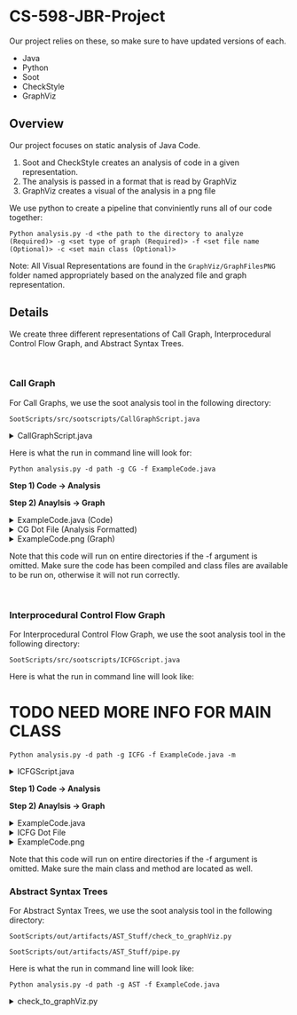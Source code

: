# CS-598-JBR-Project

Our project relies on these, so make sure to have updated versions of each.
- Java
- Python
- Soot
- CheckStyle
- GraphViz 


## Overview
Our project focuses on static analysis of Java Code.

1) Soot and CheckStyle creates an analysis of code in a given representation.
2) The analysis is passed in a format that is read by GraphViz
3) GraphViz creates a visual of the analysis in a png file

We use python to create a pipeline that conviniently runs all of our code together:

```
Python analysis.py -d <the path to the directory to analyze (Required)> -g <set type of graph (Required)> -f <set file name (Optional)> -c <set main class (Optional)>
```
Note: All Visual Representations are found in the 
```GraphViz/GraphFilesPNG``` folder named appropriately based on the analyzed file and graph representation.

## Details
We create three different representations of Call Graph, Interprocedural Control Flow Graph, and Abstract Syntax Trees.

<br>

### Call Graph
For Call Graphs, we use the soot analysis tool in the following directory:
```
SootScripts/src/sootscripts/CallGraphScript.java
```
<details>
  <summary>CallGraphScript.java</summary>
  
```
	
package sootscripts;

import soot.*;
import soot.jimple.toolkits.callgraph.CallGraph;
import soot.jimple.toolkits.callgraph.Edge;
import soot.options.Options;
import java.util.Iterator;
import soot.SootMethod;
import java.io.File;
import java.io.FileWriter;
import java.io.IOException;

public class CallGraphScript
{	
	public static void main(String[] args) {
		// Soot classpath
		String path = System.getProperty("user.dir") + "/" + args[0];

		// Setting the classpath programatically
		Options.v().set_prepend_classpath(true);
		Options.v().set_soot_classpath(path);
		Options.v().set_allow_phantom_refs(true);
		Options.v().set_app(true);
		args = new String[] {"-w", "-process-dir", path};

		System.out.println("Starting analysis");
		Main.main(args);
		System.out.println("Finished analysis");

		CallGraph cg = Scene.v().getCallGraph();
		System.out.println("Got Callgraph");

		File file = new File("GraphViz/DotFiles/CG.txt");
		try {
			file.delete();
			file.createNewFile();
		} catch (IOException e) {
			e.printStackTrace();
		}
		FileWriter writer;
		try {
			writer = new FileWriter("GraphViz/DotFiles/CG.txt");
			writer.write("digraph {\n");
			Iterator<Edge> edgeIterator = cg.iterator();
			while(edgeIterator.hasNext()){
				Edge edge = edgeIterator.next();
				if (edge.src().isJavaLibraryMethod() || edge.src().getDeclaringClass().getName().startsWith("jdk"))
					continue;

				SootMethod src = edge.src();
				SootMethod tgt = edge.tgt();
				writer.write("\t\""+src.getDeclaringClass()+"."+src.getName()+
							"\" -> \"" + tgt.getDeclaringClass()+"."+tgt.getName()+"\"\n");
				}
			writer.write("}");
			writer.close();
		} catch (IOException e) {
			e.printStackTrace();
		}
	}
}
```
</details>

Here is what the run in command line will look for:
```
Python analysis.py -d path -g CG -f ExampleCode.java
```

<strong> Step 1) Code -> Analysis</strong>

<strong>Step 2) Anaylsis -> Graph</strong>


	
<details>
 <summary>ExampleCode.java (Code)</summary>

```
package testers;


public class ExampleCode
{
    public static void main(String[] args) {

        new Print().bar();
        int x = 20;
        int y;
        if (x > 10)
            y = 10;
        else
            y = 5;
        math(x,y);

    }

    public static void math(int x, int y) {
        int sum = x+y;
        int mul = x*y;
        int sub = x-y;
        new Print().foo();
    }

}

class Print
{
    public void foo() {
        bar();
    }

    public void bar() {
    }

}
```

</details>
	
	
<details>
  <summary>CG Dot File (Analysis Formatted)</summary>

```
digraph {
    "testers.ExampleCode.main" -> "testers.ExampleCode.math"
    "testers.ExampleCode.main" -> "testers.Print.bar"
    "testers.ExampleCode.main" -> "testers.Print.<init>"
    "testers.ExampleCode.math" -> "testers.Print.<init>"
    "testers.ExampleCode.math" -> "testers.Print.foo"
    "testers.Print.foo" -> testers.Print.bar
}
```
</details>
	

<details>
  <summary>ExampleCode.png (Graph)</summary>


![This is an image](https://media.discordapp.net/attachments/942159728287572099/945031339252523088/testers-CG.png)


</details>
	
	
Note that this code will run on entire directories if the -f argument is omitted. Make sure the code has been compiled and class files are available to be run on, otherwise it will not run correctly. 

<br>

### Interprocedural Control Flow Graph

For Interprocedural Control Flow Graph, we use the soot analysis tool in the following directory:
```
SootScripts/src/sootscripts/ICFGScript.java
```

	
Here is what the run in command line will look like:
# TODO NEED MORE INFO FOR MAIN CLASS 
```
Python analysis.py -d path -g ICFG -f ExampleCode.java -m
```
	
<details>
  <summary>ICFGScript.java</summary>
	
```
package sootscripts;

import heros.IFDSTabulationProblem;
import heros.InterproceduralCFG;
import heros.solver.IFDSSolver;
import soot.*;
import soot.jimple.DefinitionStmt;
import soot.jimple.toolkits.ide.JimpleIFDSSolver;
import soot.jimple.toolkits.ide.exampleproblems.IFDSLocalInfoFlow;
import soot.jimple.toolkits.ide.exampleproblems.IFDSPossibleTypes;
import soot.jimple.toolkits.ide.exampleproblems.IFDSReachingDefinitions;
import soot.jimple.toolkits.ide.icfg.JimpleBasedInterproceduralCFG;
import soot.jimple.toolkits.ide.icfg.OnTheFlyJimpleBasedICFG;
import soot.toolkits.scalar.Pair;
import soot.options.Options;
import java.io.File;
import java.io.FileWriter;
import java.io.IOException;
import java.util.*;

public class ICFGScript {
    public static void main(String args[]) {
        // Soot classpath
        String path = System.getProperty("user.dir") + "/" + args[0];
        String cls = args[1];

        // Setting the classpath programatically
        Options.v().set_prepend_classpath(true);
        Options.v().set_soot_classpath(path);

        // Enable whole-program mode
        Options.v().set_whole_program(true);
        Options.v().set_app(true);
        Options.v().set_allow_phantom_refs(true);

        // Call-graph options
        Options.v().setPhaseOption("cg", "safe-newinstance:true");
        Options.v().setPhaseOption("cg.cha","enabled:false");
        Options.v().setPhaseOption("cg.spark","enabled:true");
        Options.v().setPhaseOption("cg.spark","verbose:true");
        Options.v().setPhaseOption("cg.spark","on-fly-cg:true");

        // Set the main class of the application to be analysed
        Options.v().set_main_class(cls);

        // Load the main class
        SootClass c = Scene.v().loadClass(cls, SootClass.BODIES);
        c.setApplicationClass();

        // Load the "main" method of the main class and set it as a Soot entry point
        SootMethod entryPoint = c.getMethodByName("main");
        List<SootMethod> entryPoints = new ArrayList<SootMethod>();
        entryPoints.add(entryPoint);
        Scene.v().setEntryPoints(entryPoints);

        // Set the args
        args = new String[]{"-w", cls};

        PackManager.v().getPack("wjtp").add(new Transform("wjtp.herosifds", new SceneTransformer() {
            @Override
            protected void internalTransform(String s, Map<String, String> map) {
                JimpleBasedInterproceduralCFG icfg = new JimpleBasedInterproceduralCFG();
                IFDSTabulationProblem<Unit, Pair<Value,
                        Set<DefinitionStmt>>, SootMethod,
                        InterproceduralCFG<Unit, SootMethod>> problem = new IFDSReachingDefinitions(icfg);

                IFDSSolver<Unit, Pair<Value, Set<DefinitionStmt>>,
                        SootMethod, InterproceduralCFG<Unit, SootMethod>> solver =
                        new IFDSSolver<Unit, Pair<Value, Set<DefinitionStmt>>, SootMethod,
                                InterproceduralCFG<Unit, SootMethod>>(problem);

                System.out.println("Starting Solver");
                solver.solve();
                System.out.println("Done");
                SootMethod src = Scene.v().getMainClass().getMethodByName("main");
                List<Unit> nodes = (List) icfg.getStartPointsOf(src);
                File file = new File("GraphViz/DotFiles/ICFG.txt");
                try {
                    file.delete();
                    file.createNewFile();
                } catch (IOException e) {
                    e.printStackTrace();
                }
                FileWriter writer = null;
                try {
                    writer = new FileWriter("GraphViz/DotFiles/ICFG.txt");
                    writer.write("digraph {\n");
                    while(!nodes.isEmpty()){
                        Unit parent = nodes.remove(0);
                        List<Unit> targets = icfg.getSuccsOf(parent);
                        while (!targets.isEmpty()) {
                            Unit child = targets.remove(0);
                            if (child.toString().equals("nop") || child.toString().equals("goto [?= nop]")) {
                                targets.addAll(icfg.getSuccsOf(child));
                            }
                            else {
                                nodes.add(child);
                                String parentString = parent.toString();
                                String childString = child.toString();
                                parentString = parentString.contains(" goto nop") ? parentString.substring(0, parentString.length() - 9) : parentString;
                                childString = childString.contains(" goto nop") ? childString.substring(0, childString.length() - 9) : childString;
                                writer.write("\t\"" + parentString + "\" -> \"" + childString + "\"\n");
                            }
                        }
                    }
                    writer.write("}");
                    writer.close();
                } catch (IOException e) {
                    e.printStackTrace();
                }
            }
        }));

        soot.Main.main(args);
    }
}
```
	
</details>
	
<strong>Step 1) Code -> Analysis</strong>

<strong>Step 2) Anaylsis -> Graph</strong>

<details>
  <summary>ExampleCode.java</summary>
	
```
package testers;

public class ExampleCode
{
    public static void main(String[] args) {

        new Print().bar();
        int x = 20;
        int y;
        if (x > 10)
            y = 10;
        else
            y = 5;
        math(x,y);

    }

    public static void math(int x, int y) {
        int sum = x+y;
        int mul = x*y;
        int sub = x-y;
        new Print().foo();
    }

}

class Print
{
    public void foo() {
        bar();
    }

    public void bar() {
    }

	
```
</details>

<details>
  <summary> ICFG Dot File</summary>
	
```
digraph {

    "args := @parameter0: java.lang.String[]" -> "temp$0 = new testers.Print"
    "temp$0 = new testers.Print" -> "specialinvoke temp$0.<testers.Print: void <init>()>()"
    "specialinvoke temp$0.<testers.Print: void <init>()>()" -> "virtualinvoke temp$0.<testers.Print: void bar()>()"
    "virtualinvoke temp$0.<testers.Print: void bar()>()" -> "x = 20"
    "x = 20" -> "if x > 10"
    "if x > 10" -> "temp$1 = 10"
    "if x > 10" -> "temp$2 = 5"
    "temp$1 = 10" -> "y = temp$1"
    "temp$2 = 5" -> "y = temp$2"
    "y = temp$1" -> "staticinvoke <testers.ExampleCode: void math(int,int)>(x, y)"
    "y = temp$2" -> "staticinvoke <testers.ExampleCode: void math(int,int)>(x, y)"
    "staticinvoke <testers.ExampleCode: void math(int,int)>(x, y)" -> "return"
}
```
</details>

	
<details>
  <summary>ExampleCode.png</summary>
	
![This is an image](https://media.discordapp.net/attachments/942159728287572099/945031339445452840/testers-ICFG.png?width=412&height=676)
</details>


Note that this code will run on entire directories if the -f argument is omitted. Make sure the main class and method are located as well.
	
	
### Abstract Syntax Trees
For Abstract Syntax Trees, we use the soot analysis tool in the following directory:
```
SootScripts/out/artifacts/AST_Stuff/check_to_graphViz.py

SootScripts/out/artifacts/AST_Stuff/pipe.py
```
	
Here is what the run in command line will look like:

```
Python analysis.py -d path -g AST -f ExampleCode.java
```

<details>
  <summary>check_to_graphViz.py</summary>
```
#The only thing that needs to change is the ExampleCode portion of the file opening 
         

f = open("SootScripts/out/artifacts/AST_Stuff/AST.txt")
l = f.readlines()

def clean_lines(txt):     
    return txt.replace(" -> ",":")
        
all_text = ['digraph{ \n']

for k in range(6):
    i = k*4
    top = ''
    ind = []
    for line in l:
        try:
            if line[i] not in "`| ":
                if i-1 >0:
                    k=1
                else:
                    k=0
                new_line = clean_lines(line[i-k:(len(line)-1)])
                top = '"'+new_line+'" -> '
                ind.append(l.index(line))
            if line[i+2] in "-":
                new_line = clean_lines(line[3+i:(len(line)-1)]).strip()
                if "SEMI" not in top+new_line and "CURLY" not in top+new_line and "PAREN" not in top+new_line:
                    all_text.append(top +'"'+new_line + '"\n')
        except:
            all_text.append('\n', end ='')
    offset = 0
    for index in ind:
        l.pop(index-offset)
        offset+=1

        
    
all_text.append('\n}')

for line in all_text:
    print(line, end ='')

```
</details>

	
<details>
  <summary>pipe.py</summary>
```
import os
import subprocess
from subprocess import run
#Everytime there is ExampleCode it can be replaced with the parameter to fit the file being analyzed
os.system("java -jar SootScripts/out/artifacts/AST_Stuff/checkstyle-9.3-all.jar -t  SootScripts/out/artifacts/AST_Stuff/ExampleCode.java>SootScripts/out/artifacts/AST_Stuff/AST.txt")
os.system("py SootScripts/out/artifacts/AST_Stuff/check_to_graphViz.py>SootScripts/out/artifacts/AST_Stuff/ExampleCodeDot.txt")
run('dot -Tpng SootScripts/out/artifacts/AST_Stuff/ExampleCodeDot.txt -o GraphViz/GraphFilesPNG/ExampleCodeAST.png')
```
</details>
	
<strong> Step 1) Code -> CheckStyle Analysis</strong>

<strong>Step 2) CheckStyle Analysis -> Python Parser</strong>
	
<strong>Step 3) Python Parser -> Graph </strong>
	
<details>
  <summary>ExampleCode.java</summary>
```
package testers;

public class ExampleCode
{
	public static void main(String[] args) {

		new Print().bar();
		int x = 20;
		int y = 10;
		math(x,y);

	}

	public static void math(int x, int y) {
		int sum = x+y;
		int mul = x*y;
		int sub = x-y;
		new Print().foo();
	}

}

class Print
{
	public void foo() {
		bar();
	}

	public void bar() {
	}

}
```
</details>
	
	
<details>
  <summary>AST.txt</summary>
```
COMPILATION_UNIT -> COMPILATION_UNIT [1:0]
|--PACKAGE_DEF -> package [1:0]
|   |--ANNOTATIONS -> ANNOTATIONS [1:8]
|   |--IDENT -> testers [1:8]
|   `--SEMI -> ; [1:15]
|--CLASS_DEF -> CLASS_DEF [3:0]
|   |--MODIFIERS -> MODIFIERS [3:0]
|   |   `--LITERAL_PUBLIC -> public [3:0]
|   |--LITERAL_CLASS -> class [3:7]
|   |--IDENT -> ExampleCode [3:13]
|   `--OBJBLOCK -> OBJBLOCK [4:0]
|       |--LCURLY -> { [4:0]
|       |--METHOD_DEF -> METHOD_DEF [5:1]
|       |   |--MODIFIERS -> MODIFIERS [5:1]
|       |   |   |--LITERAL_PUBLIC -> public [5:1]
|       |   |   `--LITERAL_STATIC -> static [5:8]
|       |   |--TYPE -> TYPE [5:15]
|       |   |   `--LITERAL_VOID -> void [5:15]
|       |   |--IDENT -> main [5:20]
|       |   |--LPAREN -> ( [5:24]
|       |   |--PARAMETERS -> PARAMETERS [5:25]
|       |   |   `--PARAMETER_DEF -> PARAMETER_DEF [5:25]
|       |   |       |--MODIFIERS -> MODIFIERS [5:25]
|       |   |       |--TYPE -> TYPE [5:25]
|       |   |       |   |--IDENT -> String [5:25]
|       |   |       |   `--ARRAY_DECLARATOR -> [ [5:31]
|       |   |       |       `--RBRACK -> ] [5:32]
|       |   |       `--IDENT -> args [5:34]
|       |   |--RPAREN -> ) [5:38]
|       |   `--SLIST -> { [5:40]
|       |       |--EXPR -> EXPR [7:17]
|       |       |   `--METHOD_CALL -> ( [7:17]
|       |       |       |--DOT -> . [7:13]
|       |       |       |   |--LITERAL_NEW -> new [7:2]
|       |       |       |   |   |--IDENT -> Print [7:6]
|       |       |       |   |   |--LPAREN -> ( [7:11]
|       |       |       |   |   |--ELIST -> ELIST [7:12]
|       |       |       |   |   `--RPAREN -> ) [7:12]
|       |       |       |   `--IDENT -> bar [7:14]
|       |       |       |--ELIST -> ELIST [7:18]
|       |       |       `--RPAREN -> ) [7:18]
|       |       |--SEMI -> ; [7:19]
|       |       |--VARIABLE_DEF -> VARIABLE_DEF [8:2]
|       |       |   |--MODIFIERS -> MODIFIERS [8:2]
|       |       |   |--TYPE -> TYPE [8:2]
|       |       |   |   `--LITERAL_INT -> int [8:2]
|       |       |   |--IDENT -> x [8:6]
|       |       |   `--ASSIGN -> = [8:8]
|       |       |       `--EXPR -> EXPR [8:10]
|       |       |           `--NUM_INT -> 20 [8:10]
|       |       |--SEMI -> ; [8:12]
|       |       |--VARIABLE_DEF -> VARIABLE_DEF [9:2]
|       |       |   |--MODIFIERS -> MODIFIERS [9:2]
|       |       |   |--TYPE -> TYPE [9:2]
|       |       |   |   `--LITERAL_INT -> int [9:2]
|       |       |   |--IDENT -> y [9:6]
|       |       |   `--ASSIGN -> = [9:8]
|       |       |       `--EXPR -> EXPR [9:10]
|       |       |           `--NUM_INT -> 10 [9:10]
|       |       |--SEMI -> ; [9:12]
|       |       |--EXPR -> EXPR [10:6]
|       |       |   `--METHOD_CALL -> ( [10:6]
|       |       |       |--IDENT -> math [10:2]
|       |       |       |--ELIST -> ELIST [10:7]
|       |       |       |   |--EXPR -> EXPR [10:7]
|       |       |       |   |   `--IDENT -> x [10:7]
|       |       |       |   |--COMMA -> , [10:8]
|       |       |       |   `--EXPR -> EXPR [10:9]
|       |       |       |       `--IDENT -> y [10:9]
|       |       |       `--RPAREN -> ) [10:10]
|       |       |--SEMI -> ; [10:11]
|       |       `--RCURLY -> } [12:1]
|       |--METHOD_DEF -> METHOD_DEF [14:1]
|       |   |--MODIFIERS -> MODIFIERS [14:1]
|       |   |   |--LITERAL_PUBLIC -> public [14:1]
|       |   |   `--LITERAL_STATIC -> static [14:8]
|       |   |--TYPE -> TYPE [14:15]
|       |   |   `--LITERAL_VOID -> void [14:15]
|       |   |--IDENT -> math [14:20]
|       |   |--LPAREN -> ( [14:24]
|       |   |--PARAMETERS -> PARAMETERS [14:25]
|       |   |   |--PARAMETER_DEF -> PARAMETER_DEF [14:25]
|       |   |   |   |--MODIFIERS -> MODIFIERS [14:25]
|       |   |   |   |--TYPE -> TYPE [14:25]
|       |   |   |   |   `--LITERAL_INT -> int [14:25]
|       |   |   |   `--IDENT -> x [14:29]
|       |   |   |--COMMA -> , [14:30]
|       |   |   `--PARAMETER_DEF -> PARAMETER_DEF [14:32]
|       |   |       |--MODIFIERS -> MODIFIERS [14:32]
|       |   |       |--TYPE -> TYPE [14:32]
|       |   |       |   `--LITERAL_INT -> int [14:32]
|       |   |       `--IDENT -> y [14:36]
|       |   |--RPAREN -> ) [14:37]
|       |   `--SLIST -> { [14:39]
|       |       |--VARIABLE_DEF -> VARIABLE_DEF [15:2]
|       |       |   |--MODIFIERS -> MODIFIERS [15:2]
|       |       |   |--TYPE -> TYPE [15:2]
|       |       |   |   `--LITERAL_INT -> int [15:2]
|       |       |   |--IDENT -> sum [15:6]
|       |       |   `--ASSIGN -> = [15:10]
|       |       |       `--EXPR -> EXPR [15:13]
|       |       |           `--PLUS -> + [15:13]
|       |       |               |--IDENT -> x [15:12]
|       |       |               `--IDENT -> y [15:14]
|       |       |--SEMI -> ; [15:15]
|       |       |--VARIABLE_DEF -> VARIABLE_DEF [16:2]
|       |       |   |--MODIFIERS -> MODIFIERS [16:2]
|       |       |   |--TYPE -> TYPE [16:2]
|       |       |   |   `--LITERAL_INT -> int [16:2]
|       |       |   |--IDENT -> mul [16:6]
|       |       |   `--ASSIGN -> = [16:10]
|       |       |       `--EXPR -> EXPR [16:13]
|       |       |           `--STAR -> * [16:13]
|       |       |               |--IDENT -> x [16:12]
|       |       |               `--IDENT -> y [16:14]
|       |       |--SEMI -> ; [16:15]
|       |       |--VARIABLE_DEF -> VARIABLE_DEF [17:2]
|       |       |   |--MODIFIERS -> MODIFIERS [17:2]
|       |       |   |--TYPE -> TYPE [17:2]
|       |       |   |   `--LITERAL_INT -> int [17:2]
|       |       |   |--IDENT -> sub [17:6]
|       |       |   `--ASSIGN -> = [17:10]
|       |       |       `--EXPR -> EXPR [17:13]
|       |       |           `--MINUS -> - [17:13]
|       |       |               |--IDENT -> x [17:12]
|       |       |               `--IDENT -> y [17:14]
|       |       |--SEMI -> ; [17:15]
|       |       |--EXPR -> EXPR [18:17]
|       |       |   `--METHOD_CALL -> ( [18:17]
|       |       |       |--DOT -> . [18:13]
|       |       |       |   |--LITERAL_NEW -> new [18:2]
|       |       |       |   |   |--IDENT -> Print [18:6]
|       |       |       |   |   |--LPAREN -> ( [18:11]
|       |       |       |   |   |--ELIST -> ELIST [18:12]
|       |       |       |   |   `--RPAREN -> ) [18:12]
|       |       |       |   `--IDENT -> foo [18:14]
|       |       |       |--ELIST -> ELIST [18:18]
|       |       |       `--RPAREN -> ) [18:18]
|       |       |--SEMI -> ; [18:19]
|       |       `--RCURLY -> } [19:1]
|       `--RCURLY -> } [21:0]
`--CLASS_DEF -> CLASS_DEF [23:0]
    |--MODIFIERS -> MODIFIERS [23:0]
    |--LITERAL_CLASS -> class [23:0]
    |--IDENT -> Print [23:6]
    `--OBJBLOCK -> OBJBLOCK [24:0]
        |--LCURLY -> { [24:0]
        |--METHOD_DEF -> METHOD_DEF [25:1]
        |   |--MODIFIERS -> MODIFIERS [25:1]
        |   |   `--LITERAL_PUBLIC -> public [25:1]
        |   |--TYPE -> TYPE [25:8]
        |   |   `--LITERAL_VOID -> void [25:8]
        |   |--IDENT -> foo [25:13]
        |   |--LPAREN -> ( [25:16]
        |   |--PARAMETERS -> PARAMETERS [25:17]
        |   |--RPAREN -> ) [25:17]
        |   `--SLIST -> { [25:19]
        |       |--EXPR -> EXPR [26:5]
        |       |   `--METHOD_CALL -> ( [26:5]
        |       |       |--IDENT -> bar [26:2]
        |       |       |--ELIST -> ELIST [26:6]
        |       |       `--RPAREN -> ) [26:6]
        |       |--SEMI -> ; [26:7]
        |       `--RCURLY -> } [27:1]
        |--METHOD_DEF -> METHOD_DEF [29:1]
        |   |--MODIFIERS -> MODIFIERS [29:1]
        |   |   `--LITERAL_PUBLIC -> public [29:1]
        |   |--TYPE -> TYPE [29:8]
        |   |   `--LITERAL_VOID -> void [29:8]
        |   |--IDENT -> bar [29:13]
        |   |--LPAREN -> ( [29:16]
        |   |--PARAMETERS -> PARAMETERS [29:17]
        |   |--RPAREN -> ) [29:17]
        |   `--SLIST -> { [29:19]
        |       `--RCURLY -> } [30:1]
        `--RCURLY -> } [32:0]
```
</details>
	
<details>
  <summary>ExampleCodeDot.txt</summary>
```
digraph{ 
"COMPILATION_UNIT:COMPILATION_UNIT [1:0]" -> "PACKAGE_DEF:package [1:0]"
"COMPILATION_UNIT:COMPILATION_UNIT [1:0]" -> "CLASS_DEF:CLASS_DEF [3:0]"
"COMPILATION_UNIT:COMPILATION_UNIT [1:0]" -> "CLASS_DEF:CLASS_DEF [23:0]"
"PACKAGE_DEF:package [1:0]" -> "ANNOTATIONS:ANNOTATIONS [1:8]"
"PACKAGE_DEF:package [1:0]" -> "IDENT:testers [1:8]"
"CLASS_DEF:CLASS_DEF [3:0]" -> "MODIFIERS:MODIFIERS [3:0]"
"CLASS_DEF:CLASS_DEF [3:0]" -> "LITERAL_CLASS:class [3:7]"
"CLASS_DEF:CLASS_DEF [3:0]" -> "IDENT:ExampleCode [3:13]"
"CLASS_DEF:CLASS_DEF [3:0]" -> "OBJBLOCK:OBJBLOCK [4:0]"
"CLASS_DEF:CLASS_DEF [23:0]" -> "MODIFIERS:MODIFIERS [23:0]"
"CLASS_DEF:CLASS_DEF [23:0]" -> "LITERAL_CLASS:class [23:0]"
"CLASS_DEF:CLASS_DEF [23:0]" -> "IDENT:Print [23:6]"
"CLASS_DEF:CLASS_DEF [23:0]" -> "OBJBLOCK:OBJBLOCK [24:0]"
"MODIFIERS:MODIFIERS [3:0]" -> "LITERAL_PUBLIC:public [3:0]"
"OBJBLOCK:OBJBLOCK [4:0]" -> "METHOD_DEF:METHOD_DEF [5:1]"
"OBJBLOCK:OBJBLOCK [4:0]" -> "METHOD_DEF:METHOD_DEF [14:1]"
"OBJBLOCK:OBJBLOCK [24:0]" -> "METHOD_DEF:METHOD_DEF [25:1]"
"OBJBLOCK:OBJBLOCK [24:0]" -> "METHOD_DEF:METHOD_DEF [29:1]"
"METHOD_DEF:METHOD_DEF [5:1]" -> "MODIFIERS:MODIFIERS [5:1]"
"METHOD_DEF:METHOD_DEF [5:1]" -> "TYPE:TYPE [5:15]"
"METHOD_DEF:METHOD_DEF [5:1]" -> "IDENT:main [5:20]"
"METHOD_DEF:METHOD_DEF [5:1]" -> "PARAMETERS:PARAMETERS [5:25]"
"METHOD_DEF:METHOD_DEF [5:1]" -> "SLIST:{ [5:40]"
"METHOD_DEF:METHOD_DEF [14:1]" -> "MODIFIERS:MODIFIERS [14:1]"
"METHOD_DEF:METHOD_DEF [14:1]" -> "TYPE:TYPE [14:15]"
"METHOD_DEF:METHOD_DEF [14:1]" -> "IDENT:math [14:20]"
"METHOD_DEF:METHOD_DEF [14:1]" -> "PARAMETERS:PARAMETERS [14:25]"
"METHOD_DEF:METHOD_DEF [14:1]" -> "SLIST:{ [14:39]"
"METHOD_DEF:METHOD_DEF [25:1]" -> "MODIFIERS:MODIFIERS [25:1]"
"METHOD_DEF:METHOD_DEF [25:1]" -> "TYPE:TYPE [25:8]"
"METHOD_DEF:METHOD_DEF [25:1]" -> "IDENT:foo [25:13]"
"METHOD_DEF:METHOD_DEF [25:1]" -> "PARAMETERS:PARAMETERS [25:17]"
"METHOD_DEF:METHOD_DEF [25:1]" -> "SLIST:{ [25:19]"
"METHOD_DEF:METHOD_DEF [29:1]" -> "MODIFIERS:MODIFIERS [29:1]"
"METHOD_DEF:METHOD_DEF [29:1]" -> "TYPE:TYPE [29:8]"
"METHOD_DEF:METHOD_DEF [29:1]" -> "IDENT:bar [29:13]"
"METHOD_DEF:METHOD_DEF [29:1]" -> "PARAMETERS:PARAMETERS [29:17]"
"METHOD_DEF:METHOD_DEF [29:1]" -> "SLIST:{ [29:19]"
"MODIFIERS:MODIFIERS [5:1]" -> "LITERAL_PUBLIC:public [5:1]"
"MODIFIERS:MODIFIERS [5:1]" -> "LITERAL_STATIC:static [5:8]"
"TYPE:TYPE [5:15]" -> "LITERAL_VOID:void [5:15]"
"PARAMETERS:PARAMETERS [5:25]" -> "PARAMETER_DEF:PARAMETER_DEF [5:25]"
"SLIST:{ [5:40]" -> "EXPR:EXPR [7:17]"
"SLIST:{ [5:40]" -> "VARIABLE_DEF:VARIABLE_DEF [8:2]"
"SLIST:{ [5:40]" -> "VARIABLE_DEF:VARIABLE_DEF [9:2]"
"SLIST:{ [5:40]" -> "EXPR:EXPR [10:6]"
"MODIFIERS:MODIFIERS [14:1]" -> "LITERAL_PUBLIC:public [14:1]"
"MODIFIERS:MODIFIERS [14:1]" -> "LITERAL_STATIC:static [14:8]"
"TYPE:TYPE [14:15]" -> "LITERAL_VOID:void [14:15]"
"PARAMETERS:PARAMETERS [14:25]" -> "PARAMETER_DEF:PARAMETER_DEF [14:25]"
"PARAMETERS:PARAMETERS [14:25]" -> "COMMA:, [14:30]"
"PARAMETERS:PARAMETERS [14:25]" -> "PARAMETER_DEF:PARAMETER_DEF [14:32]"
"SLIST:{ [14:39]" -> "VARIABLE_DEF:VARIABLE_DEF [15:2]"
"SLIST:{ [14:39]" -> "VARIABLE_DEF:VARIABLE_DEF [16:2]"
"SLIST:{ [14:39]" -> "VARIABLE_DEF:VARIABLE_DEF [17:2]"
"SLIST:{ [14:39]" -> "EXPR:EXPR [18:17]"
"MODIFIERS:MODIFIERS [25:1]" -> "LITERAL_PUBLIC:public [25:1]"
"TYPE:TYPE [25:8]" -> "LITERAL_VOID:void [25:8]"
"SLIST:{ [25:19]" -> "EXPR:EXPR [26:5]"
"MODIFIERS:MODIFIERS [29:1]" -> "LITERAL_PUBLIC:public [29:1]"
"TYPE:TYPE [29:8]" -> "LITERAL_VOID:void [29:8]"
"PARAMETER_DEF:PARAMETER_DEF [5:25]" -> "MODIFIERS:MODIFIERS [5:25]"
"PARAMETER_DEF:PARAMETER_DEF [5:25]" -> "TYPE:TYPE [5:25]"
"PARAMETER_DEF:PARAMETER_DEF [5:25]" -> "IDENT:args [5:34]"
"EXPR:EXPR [7:17]" -> "METHOD_CALL:( [7:17]"
"VARIABLE_DEF:VARIABLE_DEF [8:2]" -> "MODIFIERS:MODIFIERS [8:2]"
"VARIABLE_DEF:VARIABLE_DEF [8:2]" -> "TYPE:TYPE [8:2]"
"VARIABLE_DEF:VARIABLE_DEF [8:2]" -> "IDENT:x [8:6]"
"VARIABLE_DEF:VARIABLE_DEF [8:2]" -> "ASSIGN:= [8:8]"
"VARIABLE_DEF:VARIABLE_DEF [9:2]" -> "MODIFIERS:MODIFIERS [9:2]"
"VARIABLE_DEF:VARIABLE_DEF [9:2]" -> "TYPE:TYPE [9:2]"
"VARIABLE_DEF:VARIABLE_DEF [9:2]" -> "IDENT:y [9:6]"
"VARIABLE_DEF:VARIABLE_DEF [9:2]" -> "ASSIGN:= [9:8]"
"EXPR:EXPR [10:6]" -> "METHOD_CALL:( [10:6]"
"PARAMETER_DEF:PARAMETER_DEF [14:25]" -> "MODIFIERS:MODIFIERS [14:25]"
"PARAMETER_DEF:PARAMETER_DEF [14:25]" -> "TYPE:TYPE [14:25]"
"PARAMETER_DEF:PARAMETER_DEF [14:25]" -> "IDENT:x [14:29]"
"PARAMETER_DEF:PARAMETER_DEF [14:32]" -> "MODIFIERS:MODIFIERS [14:32]"
"PARAMETER_DEF:PARAMETER_DEF [14:32]" -> "TYPE:TYPE [14:32]"
"PARAMETER_DEF:PARAMETER_DEF [14:32]" -> "IDENT:y [14:36]"
"VARIABLE_DEF:VARIABLE_DEF [15:2]" -> "MODIFIERS:MODIFIERS [15:2]"
"VARIABLE_DEF:VARIABLE_DEF [15:2]" -> "TYPE:TYPE [15:2]"
"VARIABLE_DEF:VARIABLE_DEF [15:2]" -> "IDENT:sum [15:6]"
"VARIABLE_DEF:VARIABLE_DEF [15:2]" -> "ASSIGN:= [15:10]"
"VARIABLE_DEF:VARIABLE_DEF [16:2]" -> "MODIFIERS:MODIFIERS [16:2]"
"VARIABLE_DEF:VARIABLE_DEF [16:2]" -> "TYPE:TYPE [16:2]"
"VARIABLE_DEF:VARIABLE_DEF [16:2]" -> "IDENT:mul [16:6]"
"VARIABLE_DEF:VARIABLE_DEF [16:2]" -> "ASSIGN:= [16:10]"
"VARIABLE_DEF:VARIABLE_DEF [17:2]" -> "MODIFIERS:MODIFIERS [17:2]"
"VARIABLE_DEF:VARIABLE_DEF [17:2]" -> "TYPE:TYPE [17:2]"
"VARIABLE_DEF:VARIABLE_DEF [17:2]" -> "IDENT:sub [17:6]"
"VARIABLE_DEF:VARIABLE_DEF [17:2]" -> "ASSIGN:= [17:10]"
"EXPR:EXPR [18:17]" -> "METHOD_CALL:( [18:17]"
"EXPR:EXPR [26:5]" -> "METHOD_CALL:( [26:5]"

}
```
</details>
	
<details>
  <summary>check_to_graphViz.py</summary>
![this is an image](https://raw.githubusercontent.com/Jackn104/CS-598-JBR-Project/main/SootScripts/out/artifacts/AST_Stuff/ExampleCodeAST.png)
</details>
